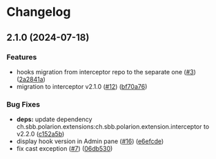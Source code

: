 # Changelog

## 2.1.0 (2024-07-18)


### Features

* hooks migration from interceptor repo to the separate one ([#3](https://github.com/SchweizerischeBundesbahnen/ch.sbb.polarion.extension.interceptor-manager.hook-samples/issues/3)) ([2a2841a](https://github.com/SchweizerischeBundesbahnen/ch.sbb.polarion.extension.interceptor-manager.hook-samples/commit/2a2841afd2fa6f23fcd6ece66f0db1bed88eebab))
* migration to interceptor v2.1.0 ([#12](https://github.com/SchweizerischeBundesbahnen/ch.sbb.polarion.extension.interceptor-manager.hook-samples/issues/12)) ([bf70a76](https://github.com/SchweizerischeBundesbahnen/ch.sbb.polarion.extension.interceptor-manager.hook-samples/commit/bf70a7607efb36ffa2eda8486f2c6d51de2d8ef7))


### Bug Fixes

* **deps:** update dependency ch.sbb.polarion.extensions:ch.sbb.polarion.extension.interceptor to v2.2.0 ([c152a5b](https://github.com/SchweizerischeBundesbahnen/ch.sbb.polarion.extension.interceptor-manager.hook-samples/commit/c152a5b6d73b5bf407ba2c7245e0c1695c1b7453))
* display hook version in Admin pane ([#16](https://github.com/SchweizerischeBundesbahnen/ch.sbb.polarion.extension.interceptor-manager.hook-samples/issues/16)) ([e6efcde](https://github.com/SchweizerischeBundesbahnen/ch.sbb.polarion.extension.interceptor-manager.hook-samples/commit/e6efcdeed2a1cb093dc1ef74df6e96b6b5c17679))
* fix cast exception ([#7](https://github.com/SchweizerischeBundesbahnen/ch.sbb.polarion.extension.interceptor-manager.hook-samples/issues/7)) ([06db530](https://github.com/SchweizerischeBundesbahnen/ch.sbb.polarion.extension.interceptor-manager.hook-samples/commit/06db53031359981986f96a324a8fc122fea4c7e9))
